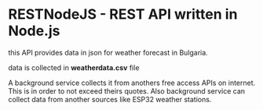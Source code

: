# RESTNodeJS - REST API written in Node.js

this API provides data in json for weather forecast in Bulgaria.

data is collected in <b>weatherdata.csv</b> file

A background service collects it from anothers free access APIs on internet. This is in order to not exceed theirs quotes. Also background service can collect data from another sources like ESP32 weather stations.

